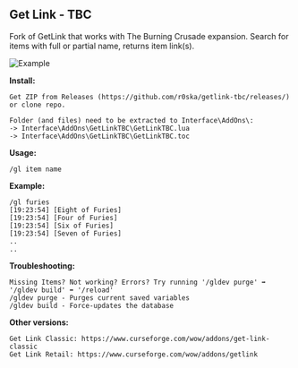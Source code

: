 ## Get Link - TBC

Fork of GetLink that works with The Burning Crusade expansion. Search for items with full or partial name, returns item link(s).  

![Example](https://i.imgur.com/ydjzZNk.png)

**Install:**  
```
Get ZIP from Releases (https://github.com/r0ska/getlink-tbc/releases/) or clone repo. 

Folder (and files) need to be extracted to Interface\AddOns\:
-> Interface\AddOns\GetLinkTBC\GetLinkTBC.lua 
-> Interface\AddOns\GetLinkTBC\GetLinkTBC.toc
```

**Usage:**
```
/gl item name
```

**Example:**
```
/gl furies
[19:23:54] [Eight of Furies]
[19:23:54] [Four of Furies]
[19:23:54] [Six of Furies]
[19:23:54] [Seven of Furies]
..
..
```

**Troubleshooting:**
```
Missing Items? Not working? Errors? Try running '/gldev purge' ➡️ '/gldev build' ➡️ '/reload'
/gldev purge - Purges current saved variables
/gldev build - Force-updates the database
```

**Other versions:**
```
Get Link Classic: https://www.curseforge.com/wow/addons/get-link-classic
Get Link Retail: https://www.curseforge.com/wow/addons/getlink
```
